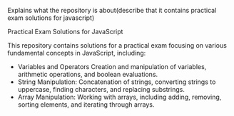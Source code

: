 Explains what the repository is about(describe that it contains practical exam solutions for javascript)

 Practical Exam Solutions for JavaScript

This repository contains solutions for a practical exam focusing on various fundamental concepts in JavaScript, including:

- Variables and Operators Creation and manipulation of variables, arithmetic operations, and boolean evaluations.
- String Manipulation: Concatenation of strings, converting strings to uppercase, finding characters, and replacing substrings.
- Array Manipulation: Working with arrays, including adding, removing, sorting elements, and iterating through arrays.

